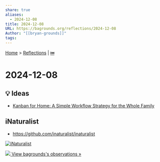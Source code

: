 ```yaml
---  
share: true  
aliases:  
  - 2024-12-08  
title: 2024-12-08  
URL: https://bagrounds.org/reflections/2024-12-08  
Author: "[[bryan-grounds]]"  
tags:   
---  
```

[Home](../index.md) > [Reflections](./index.md) | [⏮️](./2024-12-07.md)  
# 2024-12-08  
## 💡 Ideas  
- [Kanban for Home: A Simple Workflow Strategy for the Whole Family](https://parentlightly.com/kanban-for-home)  
  
## iNaturalist  
- https://github.com/inaturalist/inaturalist  
  
  
  
<a href="https://www.inaturalist.org"><img alt="iNaturalist" src="https://www.inaturalist.org/assets/logo.gif" /></a>  
<script type="text/javascript" charset="utf-8" src="https://www.inaturalist.org/observations/bagrounds.widget?layout=large&limit=20&order=desc&order_by=observed_on"></script>  
<a href="https://www.inaturalist.org/observations/bagrounds"><img src="https://static.inaturalist.org/attachments/users/icons/8822063/7d7dc1fdd3a6d0d024b7da94f59ea141-thumb.jpeg?1733695366" /> View bagrounds's observations »</a>  
